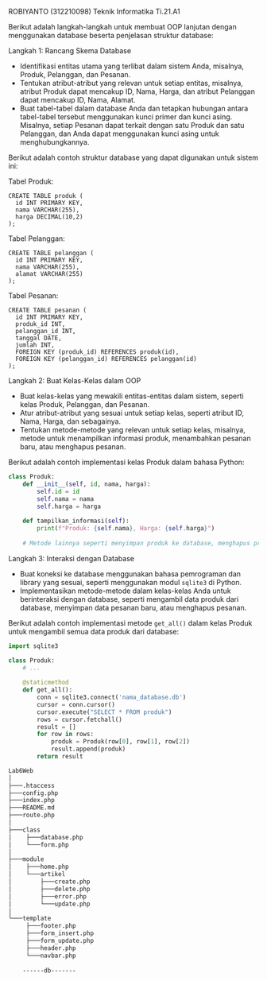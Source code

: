 ROBIYANTO (312210098)
Teknik Informatika Ti.21.A1

Berikut adalah langkah-langkah untuk membuat OOP lanjutan dengan menggunakan database beserta penjelasan struktur database:

Langkah 1: Rancang Skema Database
- Identifikasi entitas utama yang terlibat dalam sistem Anda, misalnya, Produk, Pelanggan, dan Pesanan.
- Tentukan atribut-atribut yang relevan untuk setiap entitas, misalnya, atribut Produk dapat mencakup ID, Nama, Harga, dan atribut Pelanggan dapat mencakup ID, Nama, Alamat.
- Buat tabel-tabel dalam database Anda dan tetapkan hubungan antara tabel-tabel tersebut menggunakan kunci primer dan kunci asing. Misalnya, setiap Pesanan dapat terkait dengan satu Produk dan satu Pelanggan, dan Anda dapat menggunakan kunci asing untuk menghubungkannya.

Berikut adalah contoh struktur database yang dapat digunakan untuk sistem ini:

Tabel Produk:
```
CREATE TABLE produk (
  id INT PRIMARY KEY,
  nama VARCHAR(255),
  harga DECIMAL(10,2)
);
```

Tabel Pelanggan:
```
CREATE TABLE pelanggan (
  id INT PRIMARY KEY,
  nama VARCHAR(255),
  alamat VARCHAR(255)
);
```

Tabel Pesanan:
```
CREATE TABLE pesanan (
  id INT PRIMARY KEY,
  produk_id INT,
  pelanggan_id INT,
  tanggal DATE,
  jumlah INT,
  FOREIGN KEY (produk_id) REFERENCES produk(id),
  FOREIGN KEY (pelanggan_id) REFERENCES pelanggan(id)
);
```

Langkah 2: Buat Kelas-Kelas dalam OOP
- Buat kelas-kelas yang mewakili entitas-entitas dalam sistem, seperti kelas Produk, Pelanggan, dan Pesanan.
- Atur atribut-atribut yang sesuai untuk setiap kelas, seperti atribut ID, Nama, Harga, dan sebagainya.
- Tentukan metode-metode yang relevan untuk setiap kelas, misalnya, metode untuk menampilkan informasi produk, menambahkan pesanan baru, atau menghapus pesanan.

Berikut adalah contoh implementasi kelas Produk dalam bahasa Python:

```python
class Produk:
    def __init__(self, id, nama, harga):
        self.id = id
        self.nama = nama
        self.harga = harga
    
    def tampilkan_informasi(self):
        print(f"Produk: {self.nama}, Harga: {self.harga}")
    
    # Metode lainnya seperti menyimpan produk ke database, menghapus produk, dan sebagainya
```

Langkah 3: Interaksi dengan Database
- Buat koneksi ke database menggunakan bahasa pemrograman dan library yang sesuai, seperti menggunakan modul `sqlite3` di Python.
- Implementasikan metode-metode dalam kelas-kelas Anda untuk berinteraksi dengan database, seperti mengambil data produk dari database, menyimpan data pesanan baru, atau menghapus pesanan.

Berikut adalah contoh implementasi metode `get_all()` dalam kelas Produk untuk mengambil semua data produk dari database:

```python
import sqlite3

class Produk:
    # ...
    
    @staticmethod
    def get_all():
        conn = sqlite3.connect('nama_database.db')
        cursor = conn.cursor()
        cursor.execute("SELECT * FROM produk")
        rows = cursor.fetchall()
        result = []
        for row in rows:
            produk = Produk(row[0], row[1], row[2])
            result.append(produk)
        return result
```


```bash
Lab6Web
│
├───.htaccess
├───config.php
├───index.php
├───README.md
├───route.php
│
├───class
│    ├───database.php
│    └───form.php
│
├───module
│    ├───home.php
│    └───artikel
│        ├───create.php
│        ├───delete.php
│        ├───error.php
│        └───update.php
│
└───template
     ├───footer.php
     ├───form_insert.php
     ├───form_update.php
     ├───header.php
     └───navbar.php
     
    ------db-------
```
